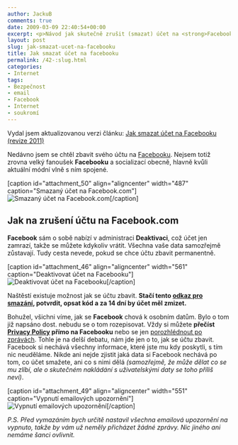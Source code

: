 ```yaml
---
author: JackuB
comments: true
date: 2009-03-09 22:40:54+00:00
excerpt: <p>Návod jak skutečně zrušit (smazat) účet na <strong>Facebook.com</strong></p>
layout: post
slug: jak-smazat-ucet-na-facebooku
title: Jak smazat účet na facebooku
permalink: /42-:slug.html
categories:
- Internet
tags:
- Bezpečnost
- email
- Facebook
- Internet
- soukromí
---
```



Vydal jsem aktualizovanou verzi článku: [Jak smazat účet na Facebooku (revize 2011)](http://jedenbod.cz/1050-jak-smazat-ucet-na-facebooku-revize-2011.html)





Nedávno jsem se chtěl zbavit svého účtu na [Facebooku](http://www.facebook.com). Nejsem totiž zrovna velký fanoušek **Facebooku** a socializací obecně, hlavně kvůli aktuální módní vlně s ním spojené.




[caption id="attachment_50" align="aligncenter" width="487" caption="Smazaný účet na Facebook.com"]![Smazaný účet na Facebook.com](http://jedenbod.cz/wp-content/uploads/2009/03/delete.png)[/caption]




## Jak na zrušení účtu na Facebook.com




**Facebook** sám o sobě nabízí v administraci **Deaktivaci**, což účet jen zamrazí, takže se můžete kdykoliv vrátit. Všechna vaše data samozřejmě zůstavají. Tudy cesta nevede, pokud se chce účtu zbavit permanentně.



[caption id="attachment_46" align="aligncenter" width="561" caption="Deaktivovat účet na Facebooku"]![Deaktivovat účet na Facebooku](http://jedenbod.cz/wp-content/uploads/2009/03/deaktivace.png)[/caption]



Naštěstí existuje možnost jak se účtu zbavit. **Stačí tento [odkaz pro smazání](http://www.facebook.com/help/contact.php?show_form=delete_account), potvrdit, opsat kód a za 14 dní by účet měl zmizet.**





Bohužel, všichni víme, jak se **Facebook** chová k osobním datům. Bylo o tom již napsáno dost. nebudu se o tom rozepisovat. Vždy si můžete **přečíst [Privacy Policy](http://www.facebook.com/policy.php?ref=pf) přímo na Facebooku** nebo se jen [porozhlédnout po zprávách](http://news.google.com/news?pz=1&ned=cs_cz&hl=cs&q=facebook+soukromí). Tohle je na delší debatu, nám jde jen o to, jak se účtu zbavit. Facebook si nechává všechny informace, které jste mu kdy poskytli, s tím nic neuděláme. Nikde ani nejde zjistit jaká data si Facebook nechává po tom, co účet smažete, ani co s nimi dělá _(samozřejmě, že může dělat co se mu zlíbí, ale o skutečném nakládání s uživatelskými daty se toho příliš neví)_.



[caption id="attachment_49" align="aligncenter" width="551" caption="Vypnutí emailových upozornění"]![Vypnutí emailových upozornění](http://jedenbod.cz/wp-content/uploads/2009/03/vypnuto.png)[/caption]



_P.S. Před vymazáním bych určitě nastavil všechna emailová upozornění na vypnuto, takže by vám už neměly přicházet žádné zprávy. Nic jiného ani nemáme šanci ovlivnit._




